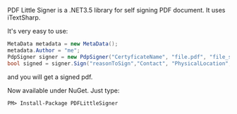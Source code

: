 
PDF Little Signer is a .NET3.5 library for self signing PDF document.  It uses iTextSharp.

 

It's very easy to use:
```csharp
MetaData metadata = new MetaData();
metadata.Author = "me";
PdpSigner signer = new PdpSigner("CertyficateName", "file.pdf", "file_signed.pdf", metadata);
bool signed = signer.Sign("reasonToSign","Contact", "PhysicalLocation", true, "image.jpg");
```
and you will get a signed pdf.

 

Now available under NuGet. Just type:
```
PM> Install-Package PDFLittleSigner
```
